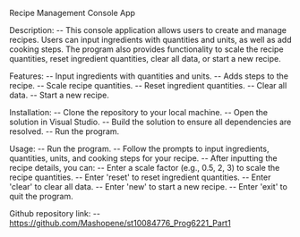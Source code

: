 Recipe Management Console App

Description:
-- This console application allows users to create and manage recipes. Users can input ingredients with quantities and units, as well as add cooking steps. The program also provides functionality to scale the recipe quantities, reset ingredient quantities, clear all data, or start a new recipe.

Features:
-- Input ingredients with quantities and units.
-- Adds steps to the recipe.
-- Scale recipe quantities.
-- Reset ingredient quantities.
-- Clear all data.
-- Start a new recipe.

Installation:
-- Clone the repository to your local machine.
-- Open the solution in Visual Studio.
-- Build the solution to ensure all dependencies are resolved.
-- Run the program.

Usage:
-- Run the program.
-- Follow the prompts to input ingredients, quantities, units, and cooking steps for your recipe.
-- After inputting the recipe details, you can:
-- Enter a scale factor (e.g., 0.5, 2, 3) to scale the recipe quantities.
-- Enter 'reset' to reset ingredient quantities.
-- Enter 'clear' to clear all data.
-- Enter 'new' to start a new recipe.
-- Enter 'exit' to quit the program.

Github repository link: 
-- https://github.com/Mashopene/st10084776_Prog6221_Part1
